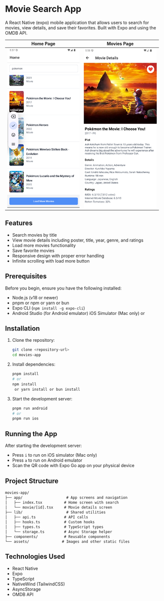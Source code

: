 # Movie Search App

A React Native (expo) mobile application that allows users to search for movies, view details, and save their favorites. Built with Expo and using the OMDB API.

Home Page             |  Movies Page
:-------------------------:|:-------------------------:
!['home page'](https://github.com/divyanshu-vashishth/movies-mobile-app/blob/93d5359cc5bcbf58898f0916f33f0b7c0843d5cc/assets/images/snapshot-1.png)  |  !['movies page'](https://github.com/divyanshu-vashishth/movies-mobile-app/blob/93d5359cc5bcbf58898f0916f33f0b7c0843d5cc/assets/images/snapshot-2.png)





## Features

- Search movies by title
- View movie details including poster, title, year, genre, and ratings
- Load more movies functionality
- Save favorite movies
- Responsive design with proper error handling
- Infinite scrolling with load more button

## Prerequisites

Before you begin, ensure you have the following installed:
- Node.js (v18 or newer)
- pnpm or npm or yarn or bun
- Expo CLI (`npm install -g expo-cli`)
- Android Studio (for Android emulator) iOS Simulator (Mac only) or 

## Installation

1. Clone the repository:
   ```bash
   git clone <repository-url>
   cd movies-app
   ```

2. Install dependencies:
   ```bash
   pnpm install
   # or
   npm install 
    or yarn install or bun install
   ```


4. Start the development server:
   ```bash
   pnpm run android
   # or
   pnpm run ios
   ```

## Running the App

After starting the development server:

- Press `i` to run on iOS simulator (Mac only)
- Press `a` to run on Android emulator
- Scan the QR code with Expo Go app on your physical device

## Project Structure

```
movies-app/
├── app/                    # App screens and navigation
│   ├── index.tsx          # Home screen with search
│   └── movie/[id].tsx     # Movie details screen
├── lib/                    # Shared utilities
│   ├── api.ts             # API calls
│   ├── hooks.ts           # Custom hooks
│   ├── types.ts           # TypeScript types
│   └── storage.ts         # Async Storage helper
├── components/            # Reusable components
└── assets/               # Images and other static files
```

## Technologies Used

- React Native
- Expo
- TypeScript
- NativeWind (TailwindCSS)
- AsyncStorage
- OMDB API

